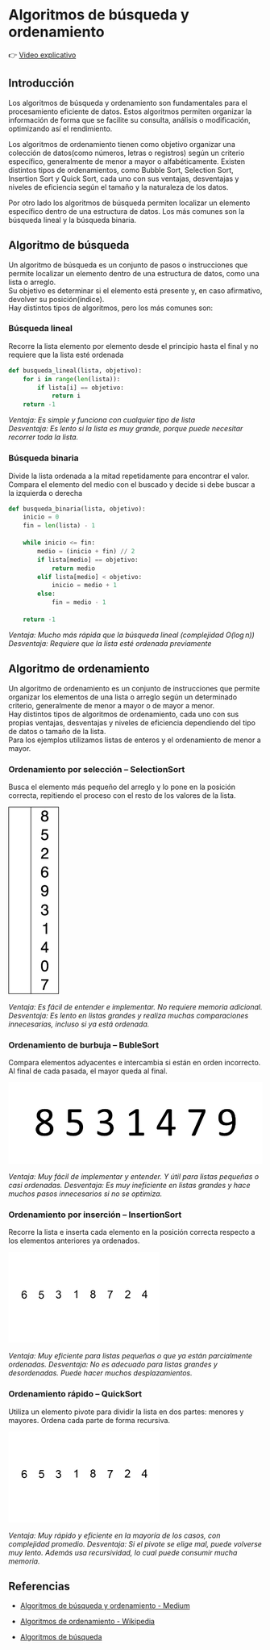 # Algoritmos de búsqueda y ordenamiento

👉 [Video explicativo](https://youtu.be/umUIG_6rQ7w)

## Introducción
Los algoritmos de búsqueda y ordenamiento son fundamentales para el procesamiento eficiente de datos. Estos algoritmos permiten organizar la información de forma que se facilite su consulta, análisis o modificación, optimizando así el rendimiento.  

Los algoritmos de ordenamiento tienen como objetivo organizar una colección de datos(como números, letras o registros) según un criterio específico, generalmente de menor a mayor o alfabéticamente. Existen distintos tipos de ordenamientos, como Bubble Sort, Selection Sort, Insertion Sort y Quick Sort, cada uno con sus ventajas, desventajas y niveles de eficiencia según el tamaño y la naturaleza de los datos.  

Por otro lado los algoritmos de búsqueda permiten localizar un elemento específico dentro de una estructura de datos. Los más comunes son la búsqueda lineal y la búsqueda binaria.

## Algoritmo de búsqueda
Un algoritmo de búsqueda es un conjunto de pasos o instrucciones que permite localizar un elemento dentro de una estructura de datos, como una lista o arreglo.  
 Su objetivo es determinar si el elemento está presente y, en caso afirmativo, devolver su posición(índice).  
Hay distintos tipos de algoritmos, pero los más comunes son:

### Búsqueda lineal
Recorre la lista elemento por elemento desde el principio hasta el final y no requiere que la lista esté ordenada

```python
def busqueda_lineal(lista, objetivo):
    for i in range(len(lista)):
        if lista[i] == objetivo:
            return i
    return -1
```

*Ventaja: Es simple y funciona con cualquier tipo de lista*  
*Desventaja: Es lento si la lista es muy grande, porque puede necesitar recorrer toda la lista.*  

### Búsqueda binaria
Divide la lista ordenada a la mitad repetidamente para encontrar el valor. Compara el elemento del medio con el buscado y decide si debe buscar a la izquierda o derecha  

```python
def busqueda_binaria(lista, objetivo):
    inicio = 0
    fin = len(lista) - 1

    while inicio <= fin:
        medio = (inicio + fin) // 2
        if lista[medio] == objetivo:
            return medio
        elif lista[medio] < objetivo:
            inicio = medio + 1
        else:
            fin = medio - 1

    return -1
```

*Ventaja: Mucho más rápida que la búsqueda lineal (complejidad O(log n))*
*Desventaja: Requiere que la lista esté ordenada previamente*

## Algoritmo de ordenamiento

Un algoritmo de ordenamiento es un conjunto de instrucciones que permite organizar los elementos de una lista o arreglo según un determinado criterio, generalmente de menor a mayor o de mayor a menor.  
Hay distintos tipos de algoritmos de ordenamiento, cada uno con sus propias ventajas, desventajas y niveles de eficiencia dependiendo del tipo de datos o tamaño de la lista.  
Para los ejemplos utilizamos listas de enteros y el ordenamiento de menor a mayor.

### Ordenamiento por selección – SelectionSort

Busca el elemento más pequeño del arreglo y lo pone en la posición correcta, repitiendo el proceso con el resto de los valores de la lista.

![SelectionSort](images/selection-sort-animation.gif)

*Ventaja: Es fácil de entender e implementar. No requiere memoria adicional.
Desventaja: Es lento en listas grandes y realiza muchas comparaciones innecesarias, incluso si ya está ordenada.*


### Ordenamiento de burbuja – BubleSort

Compara elementos adyacentes e intercambia si están en orden incorrecto. Al final de cada pasada, el mayor queda al final.

![BubbleSort](images/bubble-sort.gif)

*Ventaja: Muy fácil de implementar y entender. Y útil para listas pequeñas o casi ordenadas.*
*Desventaja: Es muy ineficiente en listas grandes y hace muchos pasos innecesarios si no se optimiza.*

### Ordenamiento por inserción – InsertionSort

Recorre la lista e inserta cada elemento en la posición correcta respecto a los elementos anteriores ya ordenados.

![InsertionSort](images/insertion-sort-example.gif)

*Ventaja: Muy eficiente para listas pequeñas o que ya están parcialmente ordenadas.*
*Desventaja: No es adecuado para listas grandes y desordenadas. Puede hacer muchos desplazamientos.*


### Ordenamiento rápido – QuickSort

Utiliza un elemento pivote para dividir la lista en dos partes: menores y mayores. Ordena cada parte de forma recursiva.

![QuickSort](images/Sorting_quicksort.gif)

*Ventaja: Muy rápido y eficiente en la mayoría de los casos, con complejidad promedio.*
*Desventaja: Si el pivote se elige mal, puede volverse muy lento. Además usa recursividad, lo cual puede consumir mucha memoria.*

## Referencias

 - [Algoritmos de búsqueda y ordenamiento - Medium](https://medium.com/@mise/algoritmos-de-b%C3%BAsqueda-y-ordenamiento-7116bcea03d0)

 - [Algoritmos de ordenamiento - Wikipedia](https://es.wikipedia.org/wiki/Algoritmo_de_ordenamiento)

 - [Algoritmos de búsqueda](https://es.wikipedia.org/wiki/Algoritmo_de_b%C3%BAsqueda)